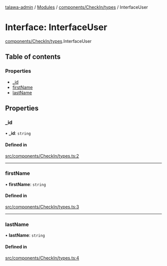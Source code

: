 [talawa-admin](../README.md) / [Modules](../modules.md) / [components/CheckIn/types](../modules/components_CheckIn_types.md) / InterfaceUser

# Interface: InterfaceUser

[components/CheckIn/types](../modules/components_CheckIn_types.md).InterfaceUser

## Table of contents

### Properties

- [\_id](components_CheckIn_types.InterfaceUser.md#_id)
- [firstName](components_CheckIn_types.InterfaceUser.md#firstname)
- [lastName](components_CheckIn_types.InterfaceUser.md#lastname)

## Properties

### \_id

• **\_id**: `string`

#### Defined in

[src/components/CheckIn/types.ts:2](https://github.com/AVtheking/talawa-admin/blob/2c36281/src/components/CheckIn/types.ts#L2)

___

### firstName

• **firstName**: `string`

#### Defined in

[src/components/CheckIn/types.ts:3](https://github.com/AVtheking/talawa-admin/blob/2c36281/src/components/CheckIn/types.ts#L3)

___

### lastName

• **lastName**: `string`

#### Defined in

[src/components/CheckIn/types.ts:4](https://github.com/AVtheking/talawa-admin/blob/2c36281/src/components/CheckIn/types.ts#L4)
